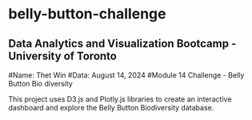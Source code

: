 # belly-button-challenge

## Data Analytics and Visualization Bootcamp - University of Toronto
#Name: Thet Win
#Data: August 14, 2024
#Module 14 Challenge - Belly Button Bio diversity


This project uses D3.js and Plotly.js libraries to create an interactive dashboard and explore the Belly Button Biodiversity database.
